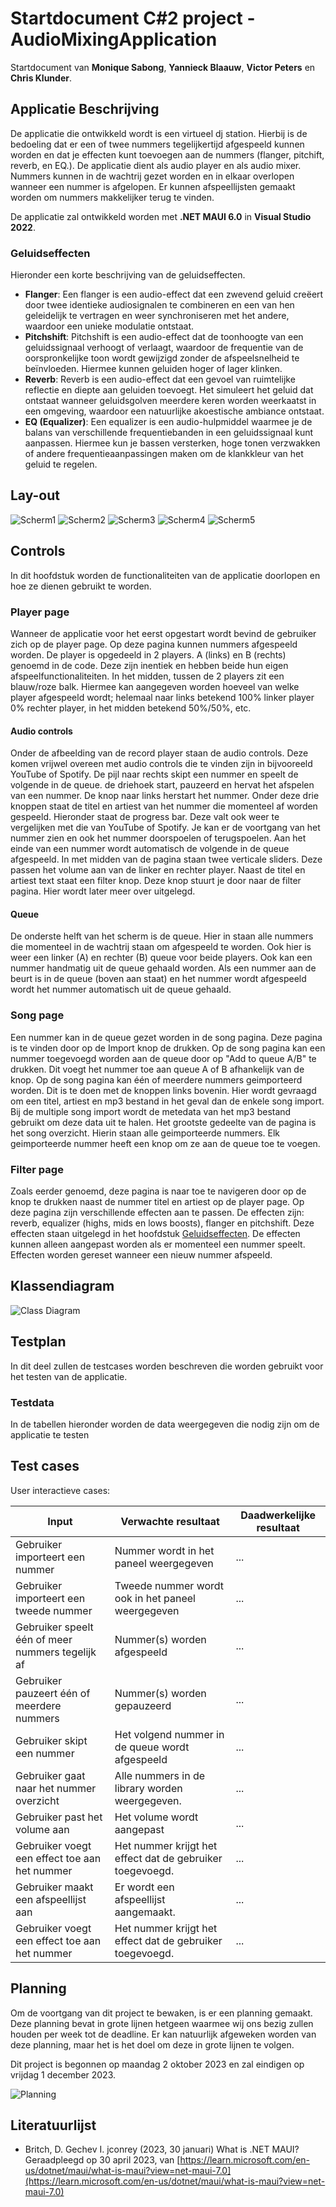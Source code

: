 # Startdocument C#2 project - AudioMixingApplication

Startdocument van **Monique Sabong**, **Yannieck Blaauw**, **Victor Peters** en **Chris Klunder**.

## Applicatie Beschrijving

De applicatie die ontwikkeld wordt is een virtueel dj station. Hierbij is de bedoeling dat er een of twee nummers tegelijkertijd afgespeeld kunnen worden en dat je effecten kunt toevoegen aan de nummers (flanger, pitchift, reverb, en EQ.). De applicatie dient als audio player en als audio mixer. Nummers kunnen in de wachtrij gezet worden en in elkaar overlopen wanneer een nummer is afgelopen. Er kunnen afspeellijsten gemaakt worden om nummers makkelijker terug te vinden.

De applicatie zal ontwikkeld worden met **.NET MAUI 6.0** in **Visual Studio 2022**.

### Geluidseffecten

Hieronder een korte beschrijving van de geluidseffecten.

- **Flanger**: Een flanger is een audio-effect dat een zwevend geluid creëert door twee identieke audiosignalen te combineren en een van hen geleidelijk te vertragen en weer synchroniseren met het andere, waardoor een unieke modulatie ontstaat.
- **Pitchshift**: Pitchshift is een audio-effect dat de toonhoogte van een geluidssignaal verhoogt of verlaagt, waardoor de frequentie van de oorspronkelijke toon wordt gewijzigd zonder de afspeelsnelheid te beïnvloeden. Hiermee kunnen geluiden hoger of lager klinken.
- **Reverb**: Reverb is een audio-effect dat een gevoel van ruimtelijke reflectie en diepte aan geluiden toevoegt. Het simuleert het geluid dat ontstaat wanneer geluidsgolven meerdere keren worden weerkaatst in een omgeving, waardoor een natuurlijke akoestische ambiance ontstaat.
- **EQ (Equalizer)**: Een equalizer is een audio-hulpmiddel waarmee je de balans van verschillende frequentiebanden in een geluidssignaal kunt aanpassen. Hiermee kun je bassen versterken, hoge tonen verzwakken of andere frequentieaanpassingen maken om de klankkleur van het geluid te regelen.

## Lay-out

![Scherm1](img/Scherm%201.png "Scherm 1")
![Scherm2](img/Scherm%202.png "Scherm 2")
![Scherm3](img/Scherm%203.png "Scherm 3")
![Scherm4](img/Scherm%204.png "Scherm 4")
![Scherm5](img/Scherm%205.png "Scherm 5")

## Controls

In dit hoofdstuk worden de functionaliteiten van de applicatie doorlopen en hoe ze dienen gebruikt te worden.

### Player page

Wanneer de applicatie voor het eerst opgestart wordt bevind de gebruiker zich op de player page. Op deze pagina kunnen nummers afgespeeld worden. De player is opgedeeld in 2 players. A (links) en B (rechts) genoemd in de code. Deze zijn inentiek en hebben beide hun eigen afspeelfunctionaliteiten. In het midden, tussen de 2 players zit een blauw/roze balk. Hiermee kan aangegeven worden hoeveel van welke player afgespeeld wordt; helemaal naar links betekend 100% linker player 0% rechter player, in het midden betekend 50%/50%, etc.

#### Audio controls

Onder de afbeelding van de record player staan de audio controls. Deze komen vrijwel overeen met audio controls die te vinden zijn in bijvooreeld YouTube of Spotify. De pijl naar rechts skipt een nummer en speelt de volgende in de queue. de driehoek start, pauzeerd en hervat het afspelen van een nummer. De knop naar links herstart het nummer. Onder deze drie knoppen staat de titel en artiest van het nummer die momenteel af worden gespeeld. Hieronder staat de progress bar. Deze valt ook weer te vergelijken met die van YouTube of Spotify. Je kan er de voortgang van het nummer zien en ook het nummer doorspoelen of terugspoelen. Aan het einde van een nummer wordt automatisch de volgende in de queue afgespeeld. In met midden van de pagina staan twee verticale sliders. Deze passen het volume aan van de linker en rechter player. Naast de titel en artiest text staat een filter knop. Deze knop stuurt je door naar de filter pagina. Hier wordt later meer over uitgelegd.

#### Queue

De onderste helft van het scherm is de queue. Hier in staan alle nummers die momenteel in de wachtrij staan om afgespeeld te worden. Ook hier is weer een linker (A) en rechter (B) queue voor beide players. Ook kan een nummer handmatig uit de queue gehaald worden. Als een nummer aan de beurt is in de queue (boven aan staat) en het nummer wordt afgespeeld wordt het nummer automatisch uit de queue gehaald.

### Song page

Een nummer kan in de queue gezet worden in de song pagina. Deze pagina is te vinden door op de Import knop de drukken. Op de song pagina kan een nummer toegevoegd worden aan de queue door op "Add to queue A/B" te drukken. Dit voegt het nummer toe aan queue A of B afhankelijk van de knop. Op de song pagina kan één of meerdere nummers geimporteerd worden. Dit is te doen met de knoppen links bovenin. Hier wordt gevraagd om een titel, artiest en mp3 bestand in het geval dan de enkele song import. Bij de multiple song import wordt de metedata van het mp3 bestand gebruikt om deze data uit te halen. Het grootste gedeelte van de pagina is het song overzicht. Hierin staan alle geimporteerde nummers. Elk geimporteerde nummer heeft een knop om ze aan de queue toe te voegen.

### Filter page

Zoals eerder genoemd, deze pagina is naar toe te navigeren door op de knop te drukken naast de nummer titel en artiest op de player page. Op deze pagina zijn verschillende effecten aan te passen. De effecten zijn: reverb, equalizer (highs, mids en lows boosts), flanger en pitchshift. Deze effecten staan uitgelegd in het hoofdstuk [Geluidseffecten](#geluidseffecten). De effecten kunnen alleen aangepast worden als er momenteel een nummer speelt. Effecten worden gereset wanneer een nieuw nummer afspeeld.

## Klassendiagram

![Class Diagram](img/classdiagram.png "First Version of the class diagram")

## Testplan

In dit deel zullen de testcases worden beschreven die worden gebruikt voor het testen van de applicatie.

### Testdata

In de tabellen hieronder worden de data weergegeven die nodig zijn om de applicatie te testen

## Test cases

User interactieve cases:

| Input                                              | Verwachte resultaat                                       | Daadwerkelijke resultaat |
| -------------------------------------------------- | --------------------------------------------------------- | ------------------------ |
| Gebruiker importeert een nummer                    | Nummer wordt in het paneel weergegeven                    | ...                      |
| Gebruiker importeert een tweede nummer             | Tweede nummer wordt ook in het paneel weergegeven         | ...                      |
| Gebruiker speelt één of meer nummers tegelijk af | Nummer(s) worden afgespeeld                               | ...                      |
| Gebruiker pauzeert één of meerdere nummers       | Nummer(s) worden gepauzeerd                               | ...                      |
| Gebruiker skipt een nummer                         | Het volgend nummer in de queue wordt afgespeeld           | ...                      |
| Gebruiker gaat naar het nummer overzicht           | Alle nummers in de library worden weergegeven.            | ...                      |
| Gebruiker past het volume aan                      | Het volume wordt aangepast                                | ...                      |
| Gebruiker voegt een effect toe aan het nummer      | Het nummer krijgt het effect dat de gebruiker toegevoegd. | ...                      |
| Gebruiker maakt een afspeellijst aan               | Er wordt een afspeellijst aangemaakt.                     | ...                      |
| Gebruiker voegt een effect toe aan het nummer      | Het nummer krijgt het effect dat de gebruiker toegevoegd. | ...                      |

## Planning

Om de voortgang van dit project te bewaken, is er een planning gemaakt. Deze planning bevat in grote lijnen hetgeen waarmee wij ons bezig zullen houden per week tot de deadline. Er kan natuurlijk afgeweken worden van deze planning, maar het is het doel om deze in grote lijnen te volgen.

Dit project is begonnen op maandag 2 oktober 2023 en zal eindigen op vrijdag 1 december 2023.

![Planning](img/planning.png "Project planning")

## Literatuurlijst

- Britch, D. Gechev I. jconrey (2023, 30 januari) What is .NET MAUI? Geraadpleegd op 30 april 2023, van [https://learn.microsoft.com/en-us/dotnet/maui/what-is-maui?view=net-maui-7.0](https://learn.microsoft.com/en-us/dotnet/maui/what-is-maui?view=net-maui-7.0)
